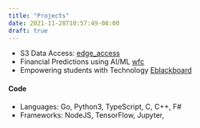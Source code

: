 ```yaml
---
title: "Projects"
date: 2021-11-28T10:57:49-08:00
draft: true
---
```




- S3 Data Access: [edge_access](http://github.com/nacharya/edgex_access)
- Financial Predictions using AI/ML [wfc](http://github.com/nacharya/wfc)
- Empowering students with Technology [Eblackboard](http://www.eblackboard.org)

#### Code

- Languages: Go, Python3, TypeScript, C, C++, F#
- Frameworks: NodeJS, TensorFlow, Jupyter, 
